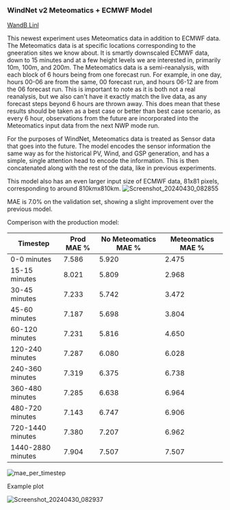 ### WindNet v2 Meteomatics + ECMWF Model

[WandB Linl](https://wandb.ai/openclimatefix/india/runs/v3mja33d)

This newest experiment uses Meteomatics data in addition to ECMWF data. The Meteomatics data is at specific locations corresponding
to the gneeration sites we know about. It is smartly downscaled ECMWF data, down to 15 minutes and at a few height levels we are
interested in, primarily 10m, 100m, and 200m. The Meteomatics data is a semi-reanalysis, with each block of 6 hours being from one forecast run.
For example, in one day, hours 00-06 are from the same, 00 forecast run, and hours 06-12 are from the 06 forecast run. This is important to note
as it is both not a real reanalysis, but we also can't have it exactly match the live data, as any forecast steps beyond 6 hours are thrown away.
This does mean that these results should be taken as a best case or better than best case scenario, as every 6 hour, observations from the future
are incorporated into the Meteomatics input data from the next NWP mode run.

For the purposes of WindNet, Meteomatics data is treated as Sensor data that goes into the future.
The model encodes the sensor information the same way as for the historical PV, Wind, and GSP generation, and has
a simple, single attention head to encode the information. This is then concatenated along with the rest of the data, like in
previous experiments.

This model also has an even larger input size of ECMWF data, 81x81 pixels, corresponding to around 810kmx810km.
![Screenshot_20240430_082855](https://github.com/openclimatefix/PVNet/assets/7170359/6981a088-8664-474b-bfea-c94c777fc119)

MAE is 7.0% on the validation set, showing a slight improvement over the previous model.

Comperison  with the production model:

| Timestep | Prod MAE % | No Meteomatics MAE % | Meteomatics MAE % |
| --- | --- | --- | --- |
| 0-0 minutes | 7.586 | 5.920 | 2.475 |
| 15-15 minutes | 8.021 | 5.809 | 2.968 |
| 30-45 minutes | 7.233 | 5.742 | 3.472 |
| 45-60 minutes | 7.187 | 5.698 | 3.804 |
| 60-120 minutes | 7.231 | 5.816 | 4.650 |
| 120-240 minutes | 7.287 | 6.080 | 6.028 |
| 240-360 minutes | 7.319 | 6.375 | 6.738 |
| 360-480 minutes | 7.285 | 6.638 | 6.964 |
| 480-720 minutes | 7.143 | 6.747 | 6.906 |
| 720-1440 minutes | 7.380 | 7.207 | 6.962 |
| 1440-2880 minutes | 7.904 | 7.507 | 7.507 |

![mae_per_timestep](https://github.com/openclimatefix/PVNet/assets/7170359/e3c942e8-65c6-4b95-8c51-f25d43e7a082)




Example plot

![Screenshot_20240430_082937](https://github.com/openclimatefix/PVNet/assets/7170359/88db342e-bf82-414e-8255-5ad4af659fb8)
